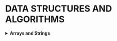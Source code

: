 # DATA STRUCTURES AND ALGORITHMS

<details>
    <summary><strong>Arrays and Strings</strong></summary>
    <ul>
        <li><a href="/Array & Strings/">Basic Array Functions</a></li>
            <ul>
                <li><a href="/Array & Strings/Traversal.js">Traversal</a></li>
            </ul>
            <ul>
                <li><a href="/Array & Strings/Fetch.js">Fetch Value at specific index or position</a></li>
            </ul>
            <ul>
                <li><a href="/Array & Strings/Insertion & Deletion/">Insertion and Deletion</a></li>
                <ul>
                    <li><a href="/Array & Strings/Insertion & Deletion/InsertionStart.js">At Start</a></li>
                    <li><a href="/Array & Strings/Insertion & Deletion/InsertionIndex.js">At specific index or position</a></li>
                    <li><a href="/Array & Strings/Insertion & Deletion/InsertionEnd.js">At End</a></li>
                </ul>
            </ul>
    </ul>
</details>